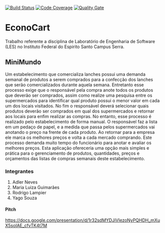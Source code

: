 
[![Build Status](https://travis-ci.org/malubsi/econocart.svg?branch=master)](https://travis-ci.org/malubsi/econocart)
[![Code Coverage](https://codecov.io/gh/malubsi/econocart/branch/master/graph/badge.svg)](https://codecov.io/gh/malubsi/econocart)
[![Quality Gate](https://sonarqube.com/api/badges/gate?key=pmdsys)](https://sonarqube.com/dashboard/index/pmdsys)

# EconoCart
Trabalho referente a disciplina de Laboratório de Engenharia de Software (LES) no Instituto Federal do Espirito Santo Campus Serra.
## MiniMundo
Um estabelecimento que comercializa lanches possui uma demanda semanal de produtos a serem comprados para a confecção dos lanches que serão comercializados durante aquela semana. Entretanto esse
processo exige que o responsável pela compra anote todos os produtos que deverão ser comprados, assim como realize uma pesquisa entre os supermercados para identificar qual produto possui
o menor valor em cada um dos locais visitados. No fim o responsável deverá selecionar quais produtos deverão ser comprados em qual dos supermercados e retornar aos locais para enfim realizar as compras. No entanto, esse processo é realizado pelo estabelecimento de forma manual. O responsável faz a lista em um pedaço de papel, e a medida que passa pelos supermercados vai anotando o preço na frente de cada produto. Ao retornar para a empresa ele marca os melhores preços e volta a cada mercado comprando. Este processo demanda muito tempo do funcionário para anotar e avaliar os melhores preços. Esta aplicação ofereceria uma opção mais simples e prática para o gerenciamento de produtos, quantidades, preços e orçamentos das listas de compras semanais deste estabelecimento. 
### Integrantes
1. Adler Neves
2. Maria Luiza Guimarães
3. Rodrigo Lampier
4. Yago Souza
####  Pitch
https://docs.google.com/presentation/d/1r32sdMYDJiVIezoNyPQHDH_mXuX5soIAE_cfvTK4t7M
